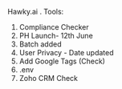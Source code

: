 Hawky.ai 
.
Tools:
1. Compliance Checker
2. PH Launch- 12th June 
3. Batch added
4. User Privacy - Date updated
5. Add Google Tags (Check)
6. .env
7. Zoho CRM Check
